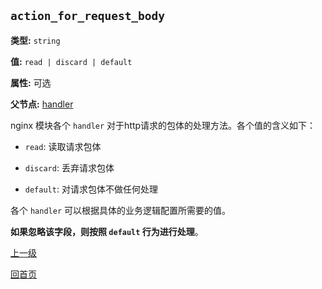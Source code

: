 `action_for_request_body`
----------

**类型:** `string`

**值:** `read | discard | default`

**属性:** 可选

**父节点:** [handler](handler.md)

nginx 模块各个 `handler` 对于http请求的包体的处理方法。各个值的含义如下：

- `read`: 读取请求包体

- `discard`: 丢弃请求包体

- `default`: 对请求包体不做任何处理

各个 `handler` 可以根据具体的业务逻辑配置所需要的值。

**如果忽略该字段，则按照 `default` 行为进行处理**。

[上一级](../ngx_wizard.md)

[回首页](../../index.md)